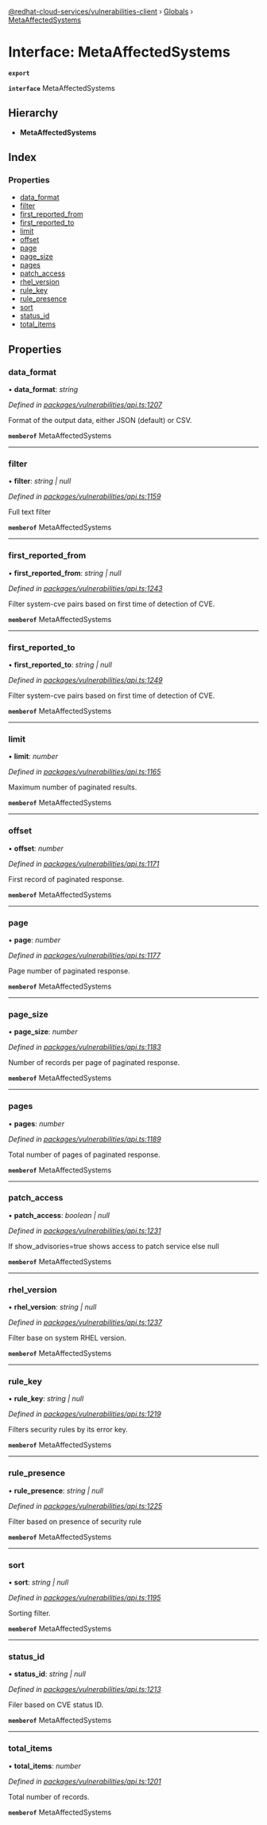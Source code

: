 [@redhat-cloud-services/vulnerabilities-client](../README.md) › [Globals](../globals.md) › [MetaAffectedSystems](metaaffectedsystems.md)

# Interface: MetaAffectedSystems

**`export`** 

**`interface`** MetaAffectedSystems

## Hierarchy

* **MetaAffectedSystems**

## Index

### Properties

* [data_format](metaaffectedsystems.md#data_format)
* [filter](metaaffectedsystems.md#filter)
* [first_reported_from](metaaffectedsystems.md#first_reported_from)
* [first_reported_to](metaaffectedsystems.md#first_reported_to)
* [limit](metaaffectedsystems.md#limit)
* [offset](metaaffectedsystems.md#offset)
* [page](metaaffectedsystems.md#page)
* [page_size](metaaffectedsystems.md#page_size)
* [pages](metaaffectedsystems.md#pages)
* [patch_access](metaaffectedsystems.md#patch_access)
* [rhel_version](metaaffectedsystems.md#rhel_version)
* [rule_key](metaaffectedsystems.md#rule_key)
* [rule_presence](metaaffectedsystems.md#rule_presence)
* [sort](metaaffectedsystems.md#sort)
* [status_id](metaaffectedsystems.md#status_id)
* [total_items](metaaffectedsystems.md#total_items)

## Properties

###  data_format

• **data_format**: *string*

*Defined in [packages/vulnerabilities/api.ts:1207](https://github.com/RedHatInsights/javascript-clients/blob/master/packages/vulnerabilities/api.ts#L1207)*

Format of the output data, either JSON (default) or CSV.

**`memberof`** MetaAffectedSystems

___

###  filter

• **filter**: *string | null*

*Defined in [packages/vulnerabilities/api.ts:1159](https://github.com/RedHatInsights/javascript-clients/blob/master/packages/vulnerabilities/api.ts#L1159)*

Full text filter

**`memberof`** MetaAffectedSystems

___

###  first_reported_from

• **first_reported_from**: *string | null*

*Defined in [packages/vulnerabilities/api.ts:1243](https://github.com/RedHatInsights/javascript-clients/blob/master/packages/vulnerabilities/api.ts#L1243)*

Filter system-cve pairs based on first time of detection of CVE.

**`memberof`** MetaAffectedSystems

___

###  first_reported_to

• **first_reported_to**: *string | null*

*Defined in [packages/vulnerabilities/api.ts:1249](https://github.com/RedHatInsights/javascript-clients/blob/master/packages/vulnerabilities/api.ts#L1249)*

Filter system-cve pairs based on first time of detection of CVE.

**`memberof`** MetaAffectedSystems

___

###  limit

• **limit**: *number*

*Defined in [packages/vulnerabilities/api.ts:1165](https://github.com/RedHatInsights/javascript-clients/blob/master/packages/vulnerabilities/api.ts#L1165)*

Maximum number of paginated results.

**`memberof`** MetaAffectedSystems

___

###  offset

• **offset**: *number*

*Defined in [packages/vulnerabilities/api.ts:1171](https://github.com/RedHatInsights/javascript-clients/blob/master/packages/vulnerabilities/api.ts#L1171)*

First record of paginated response.

**`memberof`** MetaAffectedSystems

___

###  page

• **page**: *number*

*Defined in [packages/vulnerabilities/api.ts:1177](https://github.com/RedHatInsights/javascript-clients/blob/master/packages/vulnerabilities/api.ts#L1177)*

Page number of paginated response.

**`memberof`** MetaAffectedSystems

___

###  page_size

• **page_size**: *number*

*Defined in [packages/vulnerabilities/api.ts:1183](https://github.com/RedHatInsights/javascript-clients/blob/master/packages/vulnerabilities/api.ts#L1183)*

Number of records per page of paginated response.

**`memberof`** MetaAffectedSystems

___

###  pages

• **pages**: *number*

*Defined in [packages/vulnerabilities/api.ts:1189](https://github.com/RedHatInsights/javascript-clients/blob/master/packages/vulnerabilities/api.ts#L1189)*

Total number of pages of paginated response.

**`memberof`** MetaAffectedSystems

___

###  patch_access

• **patch_access**: *boolean | null*

*Defined in [packages/vulnerabilities/api.ts:1231](https://github.com/RedHatInsights/javascript-clients/blob/master/packages/vulnerabilities/api.ts#L1231)*

If show_advisories=true shows access to patch service else null

**`memberof`** MetaAffectedSystems

___

###  rhel_version

• **rhel_version**: *string | null*

*Defined in [packages/vulnerabilities/api.ts:1237](https://github.com/RedHatInsights/javascript-clients/blob/master/packages/vulnerabilities/api.ts#L1237)*

Filter base on system RHEL version.

**`memberof`** MetaAffectedSystems

___

###  rule_key

• **rule_key**: *string | null*

*Defined in [packages/vulnerabilities/api.ts:1219](https://github.com/RedHatInsights/javascript-clients/blob/master/packages/vulnerabilities/api.ts#L1219)*

Filters security rules by its error key.

**`memberof`** MetaAffectedSystems

___

###  rule_presence

• **rule_presence**: *string | null*

*Defined in [packages/vulnerabilities/api.ts:1225](https://github.com/RedHatInsights/javascript-clients/blob/master/packages/vulnerabilities/api.ts#L1225)*

Filter based on presence of security rule

**`memberof`** MetaAffectedSystems

___

###  sort

• **sort**: *string | null*

*Defined in [packages/vulnerabilities/api.ts:1195](https://github.com/RedHatInsights/javascript-clients/blob/master/packages/vulnerabilities/api.ts#L1195)*

Sorting filter.

**`memberof`** MetaAffectedSystems

___

###  status_id

• **status_id**: *string | null*

*Defined in [packages/vulnerabilities/api.ts:1213](https://github.com/RedHatInsights/javascript-clients/blob/master/packages/vulnerabilities/api.ts#L1213)*

Filer based on CVE status ID.

**`memberof`** MetaAffectedSystems

___

###  total_items

• **total_items**: *number*

*Defined in [packages/vulnerabilities/api.ts:1201](https://github.com/RedHatInsights/javascript-clients/blob/master/packages/vulnerabilities/api.ts#L1201)*

Total number of records.

**`memberof`** MetaAffectedSystems

